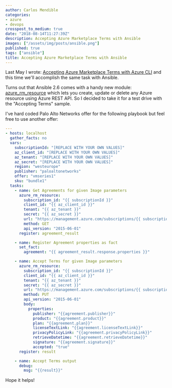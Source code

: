 ```yaml
---
author: Carlos Mendible
categories:
- azure
- devops
crosspost_to_medium: true
date: "2018-08-14T11:27:39Z"
description: Accepting Azure Marketplace Terms with Ansible
images: ["/assets/img/posts/ansible.png"]
published: true
tags: ["ansible"]
title: Accepting Azure Marketplace Terms with Ansible
---
```


Last May I wrote: [Accepting Azure Marketplace Terms with Azure CLI](https://carlos.mendible.com/2018/05/21/accepting-azure-marketplace-terms-with-azure-cli) and this time we'll accomplish the same task with Ansible.

Turns out that Ansible 2.6 comes with a handy new module: [azure_rm_resource](https://docs.ansible.com/ansible/latest/modules/azure_rm_resource_module.html?highlight=azure_rm_resource) which lets you create, update or delete any Azure resource using Azure REST API. So I decided to take it for a test drive with the "Accepting Terms" sample.

I've hard coded Palo Alto Networks offer for the following playbook but feel free to use another offer:

``` yaml
---
- hosts: localhost
  gather_facts: no
  vars:
    subscriptionId: "[REPLACE WITH YOUR OWN VALUES]"
    az_client_id: "[REPLACE WITH YOUR OWN VALUES]"
    az_tenant: "[REPLACE WITH YOUR OWN VALUES]"
    az_secret: "[REPLACE WITH YOUR OWN VALUES]"
    region: "westeurope"
    publisher: "paloaltonetworks"
    offer: "vmseries1"
    sku: "bundle1"
  tasks:
    - name: Get Agreements for given Image parameters
      azure_rm_resource:
        subscription_id: "{{ subscriptionId }}"
        client_id: "{{ az_client_id }}"
        tenant: "{{ az_tenant }}"
        secret: "{{ az_secret }}"
        url: "https://management.azure.com/subscriptions/{{ subscriptionId }}/providers/Microsoft.MarketplaceOrdering/offerTypes/virtualmachine/publishers/{{ publisher }}/offers/{{ offer }}/plans/{{ sku }}/agreements/current?api-version=2015-06-01"
        method: GET
        api_version: "2015-06-01"
      register: agreement_result

    - name: Register Agreement properties as fact
      set_fact:
        agreement: "{{ agreement_result.response.properties }}"

    - name: Accept Terms for given Image parameters
      azure_rm_resource:
        subscription_id: "{{ subscriptionId }}"
        client_id: "{{ az_client_id }}"
        tenant: "{{ az_tenant }}"
        secret: "{{ az_secret }}"
        url: "https://management.azure.com/subscriptions/{{ subscriptionId }}/providers/Microsoft.MarketplaceOrdering/offerTypes/virtualmachine/publishers/{{ publisher }}/offers/{{ offer }}/plans/{{ sku }}/agreements/current?api-version=2015-06-01"
        method: PUT
        api_version: "2015-06-01"
        body:
          properties:
            publisher: "{{agreement.publisher}}"
            product: "{{agreement.product}}"
            plan: "{{agreement.plan}}"
            licenseTextLink: "{{agreement.licenseTextLink}}"
            privacyPolicyLink: "{{agreement.privacyPolicyLink}}"
            retrieveDatetime: "{{agreement.retrieveDatetime}}"
            signature: "{{agreement.signature}}"
            accepted: "true"
      register: result

    - name: Accept Terms output
      debug:
        msg: "{{result}}"
```

Hope it helps!
